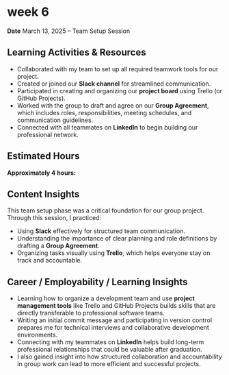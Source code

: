 # week 6
**Date** March 13, 2025 – Team Setup Session

## Learning Activities & Resources

- Collaborated with my team to set up all required teamwork tools for our project.
- Created or joined our **Slack channel** for streamlined communication.
- Participated in creating and organizing our **project board** using Trello (or GitHub Projects).
- Worked with the group to draft and agree on our **Group Agreement**, which includes roles, responsibilities, meeting schedules, and communication guidelines.
- Connected with all teammates on **LinkedIn** to begin building our professional network.

## Estimated Hours
**Approximately 4 hours:**

## Content Insights
This team setup phase was a critical foundation for our group project. Through this session, I practiced:

- Using **Slack** effectively for structured team communication.
- Understanding the importance of clear planning and role definitions by drafting a **Group Agreement**.
- Organizing tasks visually using **Trello**, which helps everyone stay on track and accountable.

## Career / Employability / Learning Insights
- Learning how to organize a development team and use **project management tools** like Trello and GitHub Projects builds skills that are directly transferable to professional software teams.
- Writing an initial commit message and participating in version control prepares me for technical interviews and collaborative development environments.
- Connecting with my teammates on **LinkedIn** helps build long-term professional relationships that could be valuable after graduation.
- I also gained insight into how structured collaboration and accountability in group work can lead to more efficient and successful projects.
